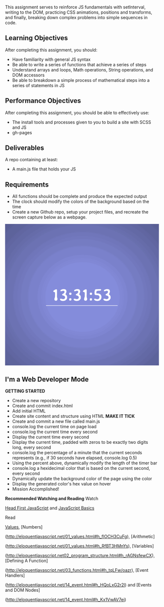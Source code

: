 This assignment serves to reinforce JS fundamentals with setInterval, writing to the DOM, practicing CSS animations, positions and transforms, and finally, breaking down complex problems into simple sequences in code.

## Learning Objectives
After completing this assignment, you should:
* Have familiarity with general JS syntax
* Be able to write a series of functions that achieve a series of steps
* Understand arrays and loops, Math operations, String operations, and DOM accessors
* Be able to breakdown a simple process of mathematical steps into a series of statements in JS

## Performance Objectives
After completing this assignment, you should be able to effectively use:
* The install tools and processes given to you to build a site with SCSS and JS
* gh-pages

## Deliverables
A repo containing at least:
* A main.js file that holds your JS

## Requirements
* All functions should be complete and produce the expected output
* The clock should modify the colors of the background based on the time
* Create a new Github repo, setup your project files, and recreate the screen capture below as a webpage.
<img src="./images/color-clock-img.gif" alt="color clock"/>

## I'm a Web Developer Mode
**GETTING STARTED**
* Create a new repository
* Create and commit index.html
* Add initial HTML
* Create site content and structure using HTML
**MAKE IT TICK**
* Create and commit a new file called main.js
* console.log the current time on page load
* console.log the current time every second
* Display the current time every second
* Display the current time, padded with zeros to be exactly two digits long, every second
* console.log the percentage of a minute that the current seconds represents (e.g., if 30 seconds have elapsed, console.log 0.5)
* Using the percent above, dynamically modify the length of the timer bar
* console.log a hexidecimal color that is based on the current second, every second
* Dynamically update the background color of the page using the color
* Display the generated color's hex value on hover
* Mission Accomplished!

**Recommended Watching and Reading**
Watch

[Head First JavaScript](https://www.youtube.com/playlist?list=PL055Epbe6d5ZMPV1biOmaI7oCc7nEMxh4) and [JavaScript Basics](https://teamtreehouse.com/library/javascript-basics)

Read

[Values](http://eloquentjavascript.net/01_values.html#h_sVZPaxUSy/), [Numbers]

(http://eloquentjavascript.net/01_values.html#h_flOCH3CuFg), [Arithmetic]

(http://eloquentjavascript.net/01_values.html#h_RfBT3HMnYs), [Variables]

(http://eloquentjavascript.net02_program_structure.html#h_rAGNsfewCX), [Defining A Function]

(http://eloquentjavascript.net/03_functions.html#h_tqLFw/oazr), [Event Handlers]

(http://eloquentjavascript.net/14_event.html#h_HQoLxG2r2l) and [Events and DOM Nodes]

(http://eloquentjavascript.net/14_event.html#h_Kx1VwAV7ei)

